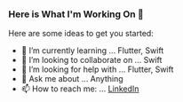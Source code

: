 ### Here is What I'm Working On 👋

Here are some ideas to get you started:

- 🌱 I’m currently learning ... Flutter, Swift
- 👯 I’m looking to collaborate on ... Swift
- 🤔 I’m looking for help with ... Flutter, Swift
- 💬 Ask me about ... Anything
- 📫 How to reach me: ... [LinkedIn](https://www.linkedin.com/in/renaldinf)
